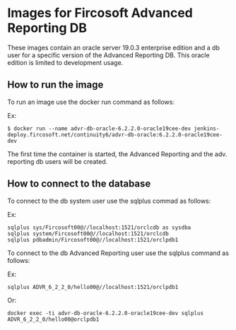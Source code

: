 # Images for Fircosoft Advanced Reporting DB
These images contain an oracle server 19.0.3 enterprise edition and a db user for a specific version of the Advanced Reporting DB.
This oracle edition is limited to development usage.

## How to run the image
To run an image use the docker run command as follows:

Ex:

    $ docker run --name advr-db-oracle-6.2.2.0-oracle19cee-dev jenkins-deploy.fircosoft.net/continuity6/advr-db-oracle:6.2.2.0-oracle19cee-dev

The first time the container is started, the Advanced Reporting and the adv. reporting db users will be created.

## How to connect to the database
To connect to the db system user use the sqlplus commad as follows:

Ex:

    sqlplus sys/Fircosoft00@//localhost:1521/orclcdb as sysdba
    sqlplus system/Fircosoft00@//localhost:1521/orclcdb
    sqlplus pdbadmin/Fircosoft00@//localhost:1521/orclpdb1

To connect to the db Advanced Reporting user use the sqlplus command as follows:

Ex:

    sqlplus ADVR_6_2_2_0/hello00@//localhost:1521/orclpdb1
Or:

    docker exec -ti advr-db-oracle-6.2.2.0-oracle19cee-dev sqlplus ADVR_6_2_2_0/hello00@orclpdb1
